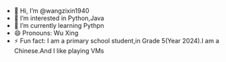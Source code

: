 - 👋 Hi, I’m @wangzixin1940
- 👀 I’m interested in Python,Java
- 🌱 I’m currently learning Pythpn
- 😄 Pronouns: Wu Xing
- ⚡ Fun fact: I am a primary school student,in Grade 5(Year 2024).I am a Chinese.And I like playing VMs

<!---
wangzixin1940/wangzixin1940 is a ✨ special ✨ repository because its `README.md` (this file) appears on your GitHub profile.
You can click the Preview link to take a look at your changes.
--->
